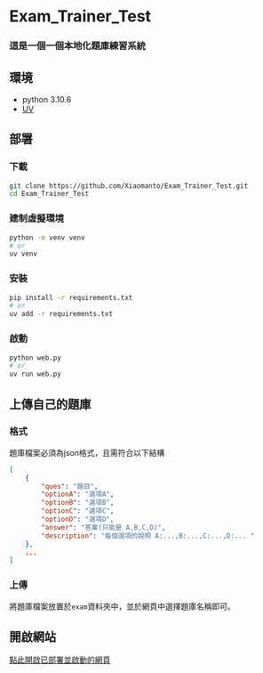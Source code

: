 # Exam_Trainer_Test

### 這是一個一個本地化題庫練習系統

## 環境
 - python 3.10.6
 - [UV](https://docs.astral.sh/uv/)

## 部署

### 下載
``` bash
git clone https://github.com/Xiaomanto/Exam_Trainer_Test.git
cd Exam_Trainer_Test
```

### 建制虛擬環境
``` bash
python -m venv venv
# or
uv venv
```

### 安裝
``` bash
pip install -r requirements.txt
# or 
uv add -r requirements.txt
```

### 啟動
``` bash
python web.py
# or
uv run web.py
```

## 上傳自己的題庫
### 格式
題庫檔案必須為json格式，且需符合以下結構
``` json
[
    {
        "ques": "題目",
        "optionA": "選項A",
        "optionB": "選項B",
        "optionC": "選項C",
        "optionD": "選項D",
        "answer": "答案(只能是 A,B,C,D)",
        "description": "每個選項的說明 A:...,B:...,C:...,D:... "
    },
    ...
]
```

### 上傳
將題庫檔案放置於`exam`資料夾中，並於網頁中選擇題庫名稱即可。

## 開啟網站
[點此開啟已部署並啟動的網頁](http://localhost:7860)